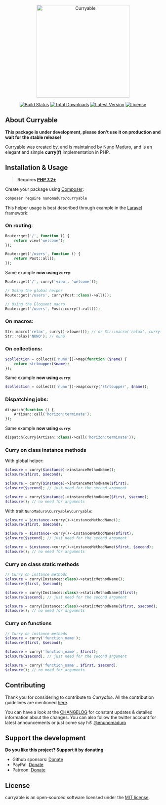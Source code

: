 <p align="center">
    <img src="https://raw.githubusercontent.com/nunomaduro/curryable/master/docs/example.png" alt="Curryable" height="300">
</p>

<p align="center">
  <a href="https://travis-ci.org/nunomaduro/curryable"><img src="https://img.shields.io/travis/nunomaduro/curryable/master.svg" alt="Build Status"></img></a>
  <a href="https://packagist.org/packages/nunomaduro/curryable"><img src="https://poser.pugx.org/nunomaduro/curryable/d/total.svg" alt="Total Downloads"></a>
  <a href="https://packagist.org/packages/nunomaduro/curryable"><img src="https://poser.pugx.org/nunomaduro/curryable/v/stable.svg" alt="Latest Version"></a>
  <a href="https://packagist.org/packages/nunomaduro/curryable"><img src="https://poser.pugx.org/nunomaduro/curryable/license.svg" alt="License"></a>
</p>

## About Curryable

**This package is under development, please don't use it on production and wait for the stable release!**

Curryable was created by, and is maintained by [Nuno Maduro](https://github.com/nunomaduro), and is an elegant and simple
**curry(f)** implementation in PHP.

## Installation & Usage

> **Requires [PHP 7.2+](https://php.net/releases/)**

Create your package using [Composer](https://getcomposer.org):

```bash
composer require nunomaduro/curryable
```

This helper usage is best described through example in the [Laravel](https://laravel.com) framework:

### On routing:
```php
Route::get('/', function () {
    return view('welcome');
});

Route::get('/users', function () {
    return Post::all();
});
```

Same example **now using `curry`**:
```php
Route::get('/', curry('view', 'welcome'));

// Using the global helper
Route::get('/users', curry(Post::class)->all());

// Using the Eloquent macro
Route::get('/users', Post::curry()->all());
```

### On macros:
```php
Str::macro('relax', curry()->lower()); // or Str::macro('relax', curry('strtolower'));
Str::relax('NUNO'); // nuno
```

### On collections:
```php
$collection = collect(['nuno'])->map(function ($name) {
    return strtoupper($name);
});
```

Same example **now using `curry`**:
```php
$collection = collect(['nuno'])->map(curry('strtoupper', $name));
```

### Dispatching jobs:
```php
dispatch(function () {
    Artisan::call('horizon:terminate');
});
```

Same example **now using `curry`**:
```php
dispatch(curry(Artisan::class)->call('horizon:terminate'));
```

### Curry on class instance methods

With global helper:

```php
$closure = curry($instance)->instanceMethodName();
$closure($first, $second);

$closure = curry($instance)->instanceMethodName($first);
$closure($second); // just need for the second argument

$closure = curry($instance)->instanceMethodName($first, $second);
$closure(); // no need for arguments
```

With trait `NunoMaduro\Curryable\Curryable`:

```php
$closure = $instance->curry()->instanceMethodName();
$closure($first, $second);

$closure = $instance->curry()->instanceMethodName($first);
$closure($second); // just need for the second argument

$closure = $instance->curry()->instanceMethodName($first, $second);
$closure(); // no need for arguments
```

### Curry on class static methods

```php
// Curry on instance methods
$closure = curry(Instance::class)->staticMethodName();
$closure($first, $second);

$closure = curry(Instance::class)->staticMethodName($first);
$closure($second); // just need for the second argument

$closure = curry(Instance::class)->staticMethodName($first, $second);
$closure(); // no need for arguments
```

### Curry on functions

```php
// Curry on instance methods
$closure = curry('function_name');
$closure($first, $second);

$closure = curry('function_name', $first);
$closure($second); // just need for the second argument

$closure = curry('function_name', $first, $second);
$closure(); // no need for arguments
```

## Contributing

Thank you for considering to contribute to *Curryable*. All the contribution guidelines are mentioned [here](CONTRIBUTING.md).

You can have a look at the [CHANGELOG](CHANGELOG.md) for constant updates & detailed information about the changes. You can also follow the twitter account for latest announcements or just come say hi!: [@enunomaduro](https://twitter.com/enunomaduro)

## Support the development
**Do you like this project? Support it by donating**

- Github sponsors: [Donate](https://github.com/sponsors/nunomaduro)
- PayPal: [Donate](https://www.paypal.com/cgi-bin/webscr?cmd=_s-xclick&hosted_button_id=66BYDWAT92N6L)
- Patreon: [Donate](https://www.patreon.com/nunomaduro)

## License

curryable is an open-sourced software licensed under the [MIT license](LICENSE.md).
